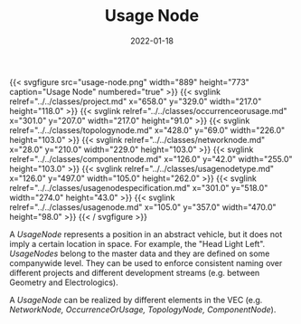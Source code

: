 ﻿---
title: Usage Node
toc: false
type: specs
layout: diagram
date: "2022-01-18"
draft: false
specification: VEC
version: 1.2.2
documentType: "Recommendation"
elementType: Diagram
classes:
  - Project
  - OccurrenceOrUsage
  - TopologyNode
  - NetworkNode
  - ComponentNode
  - UsageNodeType
  - UsageNodeSpecification
  - UsageNode
menu:
  VEC-1.2.2:    
    parent: key-concepts
    identifier: key-concepts/usage-node
    weight: 1001005 

# Prev/next pager order (if `docs_section_pager` enabled in `params.toml`)
weight: 1001005
---
{{< svgfigure src="usage-node.png" width="889" height="773" caption="Usage Node" numbered="true" >}}
  {{< svglink relref="../../classes/project.md" x="658.0" y="329.0" width="217.0" height="118.0" >}}
  {{< svglink relref="../../classes/occurrenceorusage.md" x="301.0" y="207.0" width="217.0" height="91.0" >}}
  {{< svglink relref="../../classes/topologynode.md" x="428.0" y="69.0" width="226.0" height="103.0" >}}
  {{< svglink relref="../../classes/networknode.md" x="28.0" y="210.0" width="229.0" height="103.0" >}}
  {{< svglink relref="../../classes/componentnode.md" x="126.0" y="42.0" width="255.0" height="103.0" >}}
  {{< svglink relref="../../classes/usagenodetype.md" x="126.0" y="497.0" width="105.0" height="262.0" >}}
  {{< svglink relref="../../classes/usagenodespecification.md" x="301.0" y="518.0" width="274.0" height="43.0" >}}
  {{< svglink relref="../../classes/usagenode.md" x="105.0" y="357.0" width="470.0" height="98.0" >}}
{{< / svgfigure >}}
<p> A <i>UsageNode</i> represents a position in an abstract vehicle, but it does not imply a certain location in space. For example, the &quot;Head Light Left&quot;. <i>UsageNodes</i> belong to the master data and they are defined on some companywide level. They can be used to enforce consistent naming over different projects and different development streams (e.g. between Geometry and Electrologics).      </p>      <p> A <i>UsageNode</i> can be realized by different elements in the VEC (e.g. <i>NetworkNode, OccurrenceOrUsage, TopologyNode, ComponentNode</i>).      </p>